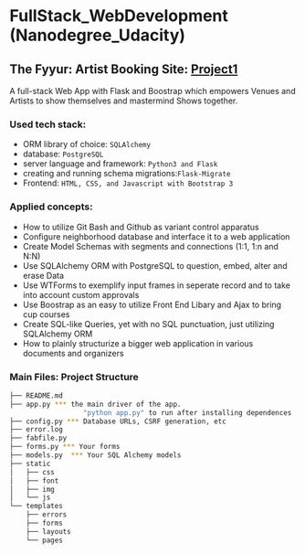 # FullStack_WebDevelopment (Nanodegree_Udacity)       

## The Fyyur: Artist Booking Site: [Project1](https://github.com/BESSETTY-AKHIL/FullStack_NanoDegree__Udacity/tree/master/The-Fyyur-Artist-Booking-Site/The-Fyyur-Artist-Booking-Site)
A full-stack Web App with Flask and Boostrap which empowers Venues and Artists to show themselves and mastermind Shows together.

### Used tech stack:

* ORM library of choice:                 `SQLAlchemy`
* database:                              `PostgreSQL`
* server language and framework:         `Python3 and Flask`
* creating and running schema migrations:`Flask-Migrate`
* Frontend:                              `HTML, CSS, and Javascript with Bootstrap 3` 

### Applied concepts:

* How to utilize Git Bash and Github as variant control apparatus 
* Configure neighborhood database and interface it to a web application 
* Create Model Schemas with segments and connections (1:1, 1:n and N:N) 
* Use SQLAlchemy ORM with PostgreSQL to question, embed, alter and erase Data 
* Use WTForms to exemplify input frames in seperate record and to take into account custom approvals 
* Use Boostrap as an easy to utilize Front End Libary and Ajax to bring cup courses 
* Create SQL-like Queries, yet with no SQL punctuation, just utilizing SQLAlchemy ORM 
* How to plainly structurize a bigger web application in various documents and organizers

### Main Files: Project Structure

  ```sh
  ├── README.md
  ├── app.py *** the main driver of the app. 
                    "python app.py" to run after installing dependences
  ├── config.py *** Database URLs, CSRF generation, etc
  ├── error.log
  ├── fabfile.py
  ├── forms.py *** Your forms
  ├── models.py  *** Your SQL Alchemy models
  ├── static
  │   ├── css 
  │   ├── font
  │   ├── img
  │   └── js
  └── templates
      ├── errors
      ├── forms
      ├── layouts
      └── pages
  ```
